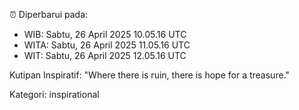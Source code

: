⏰ Diperbarui pada:
- WIB: Sabtu, 26 April 2025 10.05.16 UTC
- WITA: Sabtu, 26 April 2025 11.05.16 UTC
- WIT: Sabtu, 26 April 2025 12.05.16 UTC

Kutipan Inspiratif:
"Where there is ruin, there is hope for a treasure."


Kategori: inspirational

